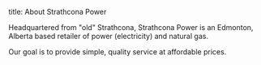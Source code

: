 title: About Strathcona Power

Headquartered from "old" Strathcona, Strathcona Power is an Edmonton, Alberta
based retailer of power (electricity) and natural gas.

Our goal is to provide simple, quality service at affordable prices.
